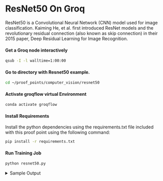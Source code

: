 # ResNet50 On Groq

ResNet50 is a Convolutional Neural Network (CNN) model used for image classification. Kaiming He, et al. first introduced ResNet models and the revolutionary residual connection (also known as skip connection) in their 2015 paper, Deep Residual Learning for Image Recognition.

#### Get a Groq node interactively

```bash
qsub -I -l walltime=1:00:00
```

#### Go to directory with Resnet50 example. 
```bash
cd ~/proof_points/computer_vision/resnet50
```

#### Activate groqflow virtual Environment 
```bash
conda activate groqflow
```

#### Install Requirements

Install the python dependencies using the requirements.txt file included with this proof point using the following command:
```bash
pip install -r requirements.txt
```

#### Run Training Job

```bash
python resnet50.py
```
<details>
  <summary>Sample Output</summary>
  
    ```bash
    $ python resnet50.py 
    Downloading: "https://github.com/pytorch/vision/zipball/v0.10.0" to /home/sraskar/.cache/torch/hub/v0.10.0.zip
    Downloading: "https://download.pytorch.org/models/resnet50-0676ba61.pth" to /home/sraskar/.cache/torch/hub/checkpoints/resnet50-0676ba61.pth
    100%|████████████████████████████████████████████████████████████████████████████████████████████████████████████████████████████████████████████████████████████████████████████████████████████████████████████████████████████| 97.8M/97.8M [00:00<00:00, 254MB/s]



    Building "resnet50"
        ✓ Exporting PyTorch to ONNX   
        ✓ Optimizing ONNX file   
        ✓ Checking for Op support   
        ✓ Converting to FP16   
        ✓ Compiling model   
        ✓ Assembling model   

    Woohoo! Saved to ~/.cache/groqflow/resnet50
    Preprocessing data.
    Downloading: 100%|████████████████████████████████████████████████████████████████████████████████████████████████████████████████████████████████████████████████████████████████████████████████████████████████████████████████| 342M/342M [00:10<00:00, 31.1MB/s]
    100% [..........................................................................] 2568145 / 2568145
    Info: No inputs received for benchmark. Using the inputs provided during model compilation.
    /projects/datascience/sraskar/groq/groqflow/groqflow/groqmodel/execute.py:87: DeprecationWarning: `product` is deprecated as of NumPy 1.25.0, and will be removed in NumPy 2.0. Please use `prod` instead.
    return tsp_runner(**example)
    Running inference on GroqChip.
    /projects/datascience/sraskar/groq/groqflow/groqflow/groqmodel/execute.py:87: DeprecationWarning: `product` is deprecated as of NumPy 1.25.0, and will be removed in NumPy 2.0. Please use `prod` instead.
    return tsp_runner(**example)
    Running inference using PyTorch model (CPU).
    100%|████████████████████████████████████████████████████████████████████████████████████████████████████████████████████████████████████████████████████████████████████████████████████████████████████████████████████████████| 3925/3925 [06:43<00:00,  9.73it/s]
    +--------+----------+-------------------------+----------------+----------------------+-------------+
    | Source | Accuracy | end-to-end latency (ms) | end-to-end IPS | on-chip latency (ms) | on-chip IPS |
    +--------+----------+-------------------------+----------------+----------------------+-------------+
    |  cpu   |  84.54%  |          102.76         |      9.73      |          --          |      --     |
    |  groq  |  84.51%  |           0.40          |    2515.15     |         0.33         |   2985.40   |
    +--------+----------+-------------------------+----------------+----------------------+-------------+
    ```
</details>